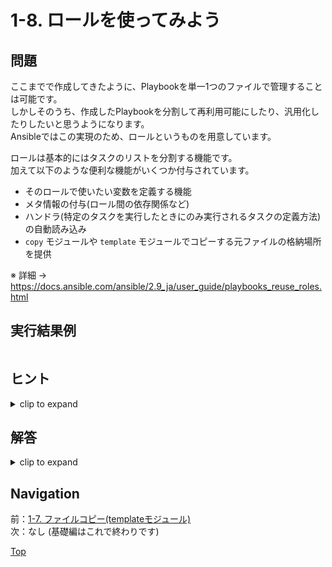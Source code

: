 # 1-8. ロールを使ってみよう

## 問題

ここまでで作成してきたように、Playbookを単一1つのファイルで管理することは可能です。  
しかしそのうち、作成したPlaybookを分割して再利用可能にしたり、汎用化したりしたいと思うようになります。  
Ansibleではこの実現のため、ロールというものを用意しています。  

ロールは基本的にはタスクのリストを分割する機能です。  
加えて以下のような便利な機能がいくつか付与されています。  

- そのロールで使いたい変数を定義する機能
- メタ情報の付与(ロール間の依存関係など)
- ハンドラ(特定のタスクを実行したときにのみ実行されるタスクの定義方法)の自動読み込み
- `copy` モジュールや `template` モジュールでコピーする元ファイルの格納場所を提供

※ 詳細 → <https://docs.ansible.com/ansible/2.9_ja/user_guide/playbooks_reuse_roles.html>

## 実行結果例

```console
```

## ヒント

<details>
    <summary>clip to expand</summary>

- ロールを使うにはにはAnsibleにより定められたディレクトリ構造に従ってファイルを作成する必要があります、まずはそれを調べましょう
- 今回の場合、ロール内に作成すべきフォルダは `tasks` および `templates` あたりになるでしょう

</details>

## 解答

<details>
    <summary>clip to expand</summary>

### コード

#### ファイル構成

```plain
```

#### setup.yml

```yaml
```

#### hosts.j2

```
```

[raw file](./answer/)  

### 解説

- ほげほげら

</details>

## Navigation

前：[1-7. ファイルコピー(templateモジュール)](1-7_template-module/README.md)  
次：なし (基礎編はこれで終わりです)

[Top](../README.md)  
